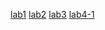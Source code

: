 [lab1](https://Chihiro1982.github.io/1)
[lab2](https://Chihiro1982.github.io/2)
[lab3](https://Chihiro1982.github.io/3)
[lab4-1](https://Chihiro1982.github.io/4-1)
